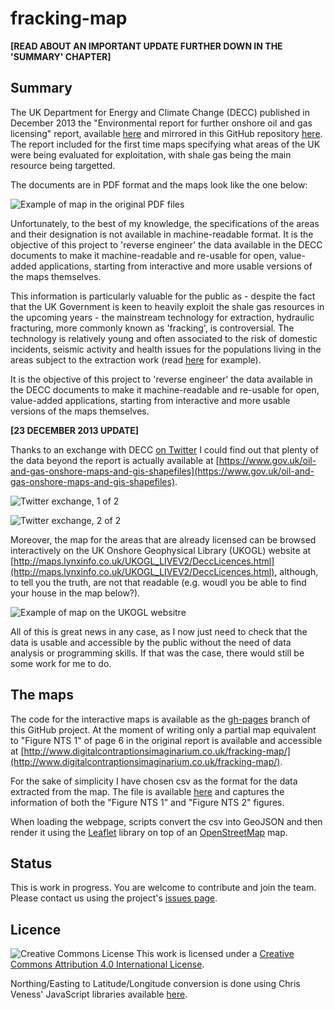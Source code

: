 fracking-map
============

**[READ ABOUT AN IMPORTANT UPDATE FURTHER DOWN IN THE 'SUMMARY' CHAPTER]**

## Summary

The UK Department for Energy and Climate Change (DECC) published in December 2013 the "Environmental report for further onshore oil and gas licensing" report, available [here](https://www.gov.uk/government/consultations/environmental-report-for-further-onshore-oil-and-gas-licensing) and mirrored in this GitHub repository [here](https://github.com/giacecco/fracking-map/tree/master/data/raw/DECC-report). The report included for the first time maps specifying what areas of the UK were being evaluated for exploitation, with shale gas being the main resource being targetted.

The documents are in PDF format and the maps look like the one below:

![Example of map in the original PDF files](https://raw.github.com/giacecco/fracking-map/master/images/map1.png)

Unfortunately, to the best of my knowledge, the specifications of the areas and their designation is not available in machine-readable format. It is the objective of this project to 'reverse engineer' the data available in the DECC documents to make it machine-readable and re-usable for open, value-added applications, starting from interactive and more usable versions of the maps themselves.

This information is particularly valuable for the public as - despite the fact that the UK Government is keen to heavily exploit the shale gas resources in the upcoming years - the mainstream technology for extraction, hydraulic fracturing, more commonly known as 'fracking', is controversial. The technology is relatively young and often associated to the risk of domestic incidents, seismic activity and health issues for the populations living in the areas subject to the extraction work (read [here](http://www.bbc.co.uk/news/uk-14432401) for example).

It is the objective of this project to 'reverse engineer' the data available in the DECC documents to make it machine-readable and re-usable for open, value-added applications, starting from interactive and more usable versions of the maps themselves.

**[23 DECEMBER 2013 UPDATE]**

Thanks to an exchange with DECC [on Twitter](https://twitter.com/giacecco/status/415106011976839168) I could find out that plenty of the data beyond the report is actually available at [https://www.gov.uk/oil-and-gas-onshore-maps-and-gis-shapefiles](https://www.gov.uk/oil-and-gas-onshore-maps-and-gis-shapefiles).

![Twitter exchange, 1 of 2](https://raw.github.com/giacecco/fracking-map/master/images/twitter1.png)

![Twitter exchange, 2 of 2](https://raw.github.com/giacecco/fracking-map/master/images/twitter2.png)

Moreover, the map for the areas that are already licensed can be browsed interactively on the UK Onshore Geophysical Library (UKOGL) website at [http://maps.lynxinfo.co.uk/UKOGL_LIVEV2/DeccLicences.html](http://maps.lynxinfo.co.uk/UKOGL_LIVEV2/DeccLicences.html), although, to tell you the truth, are not that readable (e.g. woudl you be able to find your house in the map below?). 

![Example of map on the UKOGL websitre](https://raw.github.com/giacecco/fracking-map/master/images/map2.png)

All of this is great news in any case, as I now just need to check that the data is usable and accessible by the public without the need of data analysis or programming skills. If that was the case, there would still be some work for me to do.

## The maps

The code for the interactive maps is available as the [gh-pages](https://github.com/giacecco/fracking-map/tree/gh-pages) branch of this GitHub project. At the moment of writing only a partial map equivalent to "Figure NTS 1" of page 6 in the original report is available and accessible at [http://www.digitalcontraptionsimaginarium.co.uk/fracking-map/](http://www.digitalcontraptionsimaginarium.co.uk/fracking-map/). 

For the sake of simplicity I have chosen csv as the format for the data extracted from the map. The file is available [here](https://github.com/giacecco/fracking-map/blob/gh-pages/data.csv) and captures the information of both the "Figure NTS 1" and "Figure NTS 2" figures. 

When loading the webpage, scripts convert the csv into GeoJSON and then render it using the [Leaflet](http://leafletjs.com) library on top of an [OpenStreetMap](http://www.openstreetmap.org) map.

## Status

This is work in progress. You are welcome to contribute and join the team. Please contact us using the project's [issues page](https://github.com/giacecco/fracking-map/issues). 

## Licence

![Creative Commons License](http://i.creativecommons.org/l/by/4.0/88x31.png "Creative Commons License") This work is licensed under a [Creative Commons Attribution 4.0 International License](http://creativecommons.org/licenses/by/4.0/).

Northing/Easting to Latitude/Longitude conversion is done using Chris Veness' JavaScript libraries available [here](http://www.movable-type.co.uk/scripts/latlong-gridref.html).